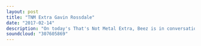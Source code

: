 ```yaml
---
layout: post
title: "TNM Extra Gavin Rossdale"
date: "2017-02-14"
description: "On today's That's Not Metal Extra, Beez is in conversation with Bush frontman and current judge on the UK version of The Voice, Gavin Rossdale. We discuss his role on The Voice and if a true alternative star could come from a show of that nature as well as Bush's career, Gavin's relationship with the press, Britain's reaction to Gavin's music and much more."
soundcloud: "307605869"
---
```


